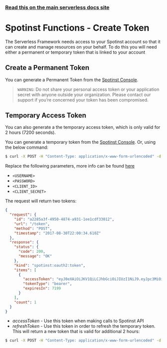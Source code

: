 <!--
title: Serverless Framework - Spotinst Functions Guide - Create Token
menuText: Create Token
menuOrder: 3
description: How to set up the Serverless Framework with your Spotinst Token
layout: Doc
-->

<!-- DOCS-SITE-LINK:START automatically generated -->
### [Read this on the main serverless docs site](https://www.serverless.com/framework/docs/providers/spotinst/guide/create-token)
<!-- DOCS-SITE-LINK:END -->

# Spotinst Functions - Create Token

The Serverless Framework needs access to your Spotinst account so that it can create and manage resources on your behalf. To do this you will need either a permanent or temporary token that is linked to your account

## Create a Permanent Token

You can generate a Permanent Token from the [Spotinst Console](https://console.spotinst.com/#/settings/tokens/permanent).

> `WARNING`: Do not share your personal access token or your application secret with anyone outside your organization. Please contact our support if you’re concerned your token has been compromised.

## Temporary Access Token
You can also generate a the temporary access token, which is only valid for 2 hours (7200 seconds).

You can generate a temporary token from the [Spotinst Console](https://console.spotinst.com/#/settings/tokens/temporary). Or, using the below command:

```bash
$ curl -X POST -H "Content-Type: application/x-www-form-urlencoded" -d 'username=<USERNAME>&password=<PASSWORD>&grant_type=password&client_id=<CLIENT_ID>&client_secret=<CLIENT_SECRET>' https://oauth.spotinst.io/token
```

Replace the following parameters, more info can be found [here](https://console.spotinst.com/#/settings/tokens/temporary)
 - `<USERNAME>`
 - `<PASSWORD>`
 - `<CLIENT_ID>`
 - `<CLIENT_SECRET>`

The request will return two tokens:
```json
{
  "request": {
    "id": "a2285a3f-4950-4874-a931-1ee1cdf33012",
    "url": "/token",
    "method": "POST",
    "timestamp": "2017-08-30T22:00:34.610Z"
  },
  "response": {
    "status": {
      "code": 200,
      "message": "OK"
    },
    "kind": "spotinst:oauth2:token",
    "items": [
      {
        "accessToken": "eyJ0eXAiOiJKV1QiLCJhbGciOiJIUzI1NiJ9.eyJpc3MiOiJzcG90aW5zdCIsInVpZCI6LTgsIm9pZCI6NjA2MDc5ODYxOTExLCJyb2xlIjoyLCJleHAiOjE1MDQxMzc2MzQsImlhdCI6MTUwNDEzMDQzNH0.xyax",
        "tokenType": "bearer",
        "expiresIn": 7199
      }
    ],
    "count": 1
  }
}
```

* *accessToken* - Use this token when making calls to Spotinst API
* *refreshToken* - Use this token in order to refresh the temporary token. This will return a new token that is valid for additional 2 hours:


```bash
$ curl -X POST -H "Content-Type: application/x-www-form-urlencoded" -d 'refresh_token=<REFRESH_TOKEN>&grant_type=refresh_token&client_id=<CLIENT_ID>&client_secret=<CLIENT_SECRET>' https://api.spotinst.io/token
```

